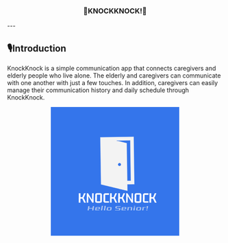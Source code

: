 
<h3 align="center">🚪KNOCKKNOCK!🚪</h1>
---


## 🎙️Introduction
KnockKnock is a simple communication app that connects caregivers and elderly people who live alone. The elderly and caregivers can communicate with one another with just a few touches. In addition, caregivers can easily manage their communication history and daily schedule through KnockKnock.

<p align="center">
  <img src="KNOCKKNOCK!.png" alt="KNOCKKNOCK! LOGO" width="300px">
</p>

